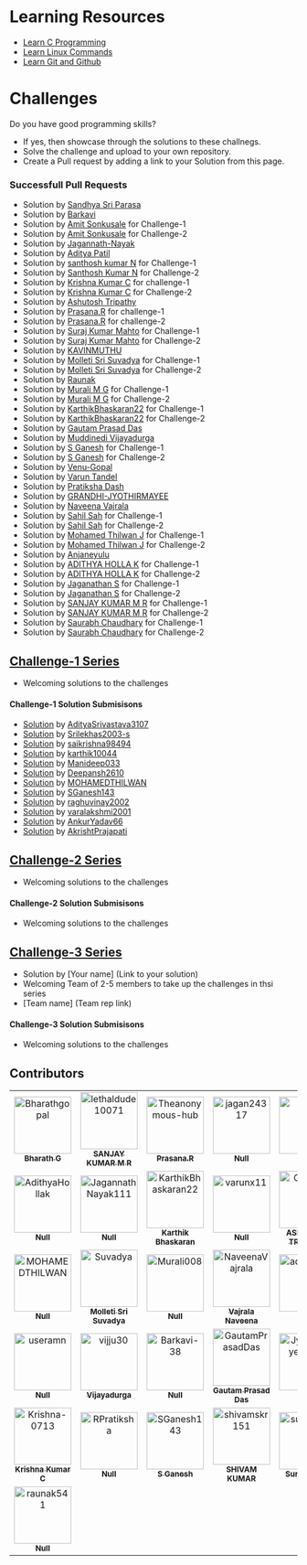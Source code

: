 # Learning Resources
* [Learn C Programming](C-Resources.md)
* [Learn Linux Commands](Linux-Resources.md)
* [Learn Git and Github](C-Resources.md)

# Challenges
Do you have good programming skills? 
- If yes, then showcase through the solutions to these challnegs.
- Solve the challenge and upload to your own repository.
- Create a Pull request by adding a link to your Solution from this page.
 
### Successfull Pull Requests
* Solution by [Sandhya Sri Parasa](https://github.com/100-2/challenges/blob/main/challenge-1)
* Solution by [Barkavi](https://github.com/Barkavi-38/challenge-1/blob/main/data%20packet)
* Solution by [Amit Sonkusale](https://github.com/AmitSonkusale/Challenges/blob/main/challenge1.c) for Challenge-1
* Solution by [Amit Sonkusale](https://github.com/AmitSonkusale/Challenges/blob/main/challenge2.c) for Challenge-2
* Solution by [Jagannath-Nayak](https/github.com/JagannathNayak111/Challenge-23)
* Solution by [Aditya Patil](https://github.com/adii-0106/challenge-1soln-by-aditya-patil/blob/main/challenge_2.c)
* Solution by [santhosh kumar N](https://github.com/useramn/ltts/blob/main/challenge1solution) for Challenge-1
* Solution by [Santhosh Kumar N](https://github.com/useramn/ltts/blob/main/challenge%202-solution) for Challenge-2
* Solution by [Krishna Kumar C](https://github.com/Krishna-0713/Krishna_Challenge-1/blob/main/Challenge-1%20Solution) for challenge-1
* Solution by [Krishna Kumar C](https://github.com/Krishna-0713/Krishna_Challenge-1/blob/main/Challenge-2%20Solution) for Challenge-2
* Solution by [Ashutosh Tripathy](https://github.com/GipSy65/MyNew)
* Solution by [Prasana.R](https://github.com/Theanonymous-hub/C_Challenges/blob/main/Crc.c) for challenge-1
* Solution by [Prasana.R](https://github.com/Theanonymous-hub/C_Challenges/blob/main/Challenge2.c) for challenge-2
* Solution by [Suraj Kumar Mahto](https://github.com/surajhub255/may2023-solution) for Challenge-1
* Solution by [Suraj Kumar Mahto](https://github.com/surajhub255/may2023-solution) for Challenge-2
* Solution by [KAVINMUTHU](https/github.com/KAVINMUTHU/Solved-Challenges-/blob/main/Solution%20by%20KAVIN%20Challange%20%201)
* Solution by [Molleti Sri Suvadya](https://github.com/Suvadya/Challenges-Solution/blob/main/Challeng-1%20Solution.c) for Challenge-1
* Solution by [Molleti Sri Suvadya](https://github.com/Suvadya/Challenges-Solution/blob/main/Challeng-1%20Solution.c) for Challenge-2
* Solution by [Raunak](https://github.com/raunak541/may2023-a.git)
* Solution by [Murali M G](https://github.com/Murali008/MyRepo/blob/main/challenge1.c) for Challenge-1
* Solution by [Murali M G](https://github.com/Murali008/MyRepo/blob/main/challenge%202.c) for Challenge-2
* Solution by [KarthikBhaskaran22](https://github.com/KarthikBhaskaran22/C_Projects/blob/main/Challenge1_Solution.c) for Challenge-1
* Solution by [KarthikBhaskaran22](https://github.com/KarthikBhaskaran22/C_Projects/blob/main/Challenge2_Solution.c) for Challenge-2
* Solution by [Gautam Prasad Das](https://github.com/GautamPrasadDas/May2023/blob/main/Challenge2.c)
* Solution by [Muddinedi Vijayadurga](https://github.com/vijju30/Httpsremoterepo/commit/dae3d149d9864b61ba94c6e0ad910f767577436a)
* Solution by [S Ganesh](https://github.com/SGanesh143/Challenge-1/blob/main/Challenge-1-Solution.c) for Challenge-1
* Solution by [S Ganesh](https://github.com/SGanesh143/Challenge-1/blob/main/Challenge-2-Solution.c) for Challenge-2
* Solution by [Venu-Gopal](https/github.com/VenuGopal2526/Cpractice/blob/main/Challenge2.c)
* Solution by [Varun Tandel](https://github.com/varunx11/challenge2soln)
* Solution by [Pratiksha Dash](https://github.com/RPratiksha/c-programme/blob/master/challenge%201.c)
* Solution by [GRANDHI-JYOTHIRMAYEE](https/github.com/Jyothirmayee-star/Challenge-2.git)
* Solution by [Naveena Vajrala](https://github.com/NaveenaVajrala/programming_repo/blob/main/challenge%202.c)
* Solution by [Sahil Sah](https://github.com/sahi-dev/c-program/blob/master/Challenge-1.c) for Challenge-1
* Solution by [Sahil Sah](https://github.com/sahi-dev/c-program/blob/master/Challenge-2.c) for Challenge-2
* Solution by [Mohamed Thilwan J](https://github.com/MOHAMEDTHILWAN/data-packet-corruption-detection.git) for Challenge-1
* Solution by [Mohamed Thilwan J](https://github.com/MOHAMEDTHILWAN/data-sting-to-structure-conversion.git) for Challenge-2
* Solution by [Anjaneyulu](https://github.com/AnjaneyuluDevarasetty/Learning_2023/blob/main/Challenge2.c)
* Solution by [ADITHYA HOLLA K](https://github.com/AdithyaHollak/challange1/blob/main/solution1.c) for Challenge-1
* Solution by [ADITHYA HOLLA K](https://github.com/AdithyaHollak/Challangesolution2/blob/main/Solution2.c) for Challenge-2
* Solution by [Jaganathan S](https://github.com/jagan24317/May2023/blob/main/challenge-1.md) for Challenge-1
* Solution by [Jaganathan S](https://github.com/jagan24317/May2023/blob/main/challenge-2.md) for Challenge-2
* Solution by [SANJAY KUMAR M R](https://github.com/lethaldude10071/Detection-of-Data-packet-corruption) for Challenge-1
* Solution by [SANJAY KUMAR M R](https://github.com/lethaldude10071/Date-in-String-to-Structure-conversion) for Challenge-2
* Solution by [Saurabh Chaudhary](https://github.com/saurabhcr007/CProject/blob/main/challenge-Solution-1.c) for Challenge-1
* Solution by [Saurabh Chaudhary](https://github.com/saurabhcr007/CProject/blob/main/challenge-Solution-2.c) for Challenge-2


## [Challenge-1 Series](challenge-1/README.md)
* Welcoming solutions to the challenges

#### Challenge-1 Solution Submisisons
* [Solution](https://github.com/Bharathgopal/May2023/pull/27/files) by [AdityaSrivastava3107](https://github.com/AdityaSrivastava3107) 
* [Solution](https://github.com/Bharathgopal/May2023/pull/31/files) by [Srilekhas2003-s](https://github.com/Srilekhas2003-s)
* [Solution](https://github.com/Bharathgopal/May2023/pull/32/files) by [saikrishna98494](https://github.com/saikrishna98494)
* [Solution](https://github.com/Bharathgopal/May2023/pull/33/files) by [karthik10044](https://github.com/karthik10044)
* [Solution](https://github.com/Bharathgopal/May2023/pull/35/files) by [Manideep033](https://github.com/Manideep033)
* [Solution](https://github.com/Bharathgopal/May2023/pull/36/files) by [Deepansh2610](https://github.com/Deepansh2610)
* [Solution](https://github.com/Bharathgopal/May2023/pull/37/files) by [MOHAMEDTHILWAN](https://github.com/MOHAMEDTHILWAN)
* [Solution](https://github.com/Bharathgopal/May2023/pull/40/files) by [SGanesh143](https://github.com/SGanesh143)
* [Solution](https://github.com/Bharathgopal/May2023/pull/42/files) by [raghuvinay2002](https://github.com/raghuvinay2002)
* [Solution](https://github.com/Bharathgopal/May2023/pull/44/files) by [varalakshmi2001](https://github.com/varalakshmi2001)
* [Solution](https://github.com/Bharathgopal/May2023/pull/46/files) by [AnkurYadav66](https://github.com/AnkurYadav66)
* [Solution](https://github.com/Bharathgopal/May2023/pull/47/files) by [AkrishtPrajapati](https://github.com/AkrishtPrajapati)

## [Challenge-2 Series](challenge-2/README.md)
* Welcoming solutions to the challenges

#### Challenge-2 Solution Submisisons
* Welcoming solutions to the challenges

## [Challenge-3 Series](challenge-3/README.md)
* Solution by [Your name] (Link to your solution)
* Welcoming Team of 2-5 members to take up the challenges in thsi series
* [Team name] (Team rep link)

#### Challenge-3 Solution Submisisons
* Welcoming solutions to the challenges


## Contributors
<!-- readme: contributors -start -->
<table>
<tr>
    <td align="center">
        <a href="https://github.com/Bharathgopal">
            <img src="https://avatars.githubusercontent.com/u/13534866?v=4" width="100;" alt="Bharathgopal"/>
            <br />
            <sub><b>Bharath G</b></sub>
        </a>
    </td>
    <td align="center">
        <a href="https://github.com/lethaldude10071">
            <img src="https://avatars.githubusercontent.com/u/135609364?v=4" width="100;" alt="lethaldude10071"/>
            <br />
            <sub><b>SANJAY KUMAR M R</b></sub>
        </a>
    </td>
    <td align="center">
        <a href="https://github.com/Theanonymous-hub">
            <img src="https://avatars.githubusercontent.com/u/76907455?v=4" width="100;" alt="Theanonymous-hub"/>
            <br />
            <sub><b>Prasana.R</b></sub>
        </a>
    </td>
    <td align="center">
        <a href="https://github.com/jagan24317">
            <img src="https://avatars.githubusercontent.com/u/113914322?v=4" width="100;" alt="jagan24317"/>
            <br />
            <sub><b>Null</b></sub>
        </a>
    </td>
    <td align="center">
        <a href="https://github.com/100-2">
            <img src="https://avatars.githubusercontent.com/u/136434734?v=4" width="100;" alt="100-2"/>
            <br />
            <sub><b>Null</b></sub>
        </a>
    </td>
    <td align="center">
        <a href="https://github.com/AnjaneyuluDevarasetty">
            <img src="https://avatars.githubusercontent.com/u/114748700?v=4" width="100;" alt="AnjaneyuluDevarasetty"/>
            <br />
            <sub><b>ANJANEYULU DEVARASETTY</b></sub>
        </a>
    </td></tr>
<tr>
    <td align="center">
        <a href="https://github.com/AdithyaHollak">
            <img src="https://avatars.githubusercontent.com/u/135794735?v=4" width="100;" alt="AdithyaHollak"/>
            <br />
            <sub><b>Null</b></sub>
        </a>
    </td>
    <td align="center">
        <a href="https://github.com/JagannathNayak111">
            <img src="https://avatars.githubusercontent.com/u/73344734?v=4" width="100;" alt="JagannathNayak111"/>
            <br />
            <sub><b>Null</b></sub>
        </a>
    </td>
    <td align="center">
        <a href="https://github.com/KarthikBhaskaran22">
            <img src="https://avatars.githubusercontent.com/u/101207029?v=4" width="100;" alt="KarthikBhaskaran22"/>
            <br />
            <sub><b>Karthik Bhaskaran</b></sub>
        </a>
    </td>
    <td align="center">
        <a href="https://github.com/varunx11">
            <img src="https://avatars.githubusercontent.com/u/134200147?v=4" width="100;" alt="varunx11"/>
            <br />
            <sub><b>Null</b></sub>
        </a>
    </td>
    <td align="center">
        <a href="https://github.com/GipSy65">
            <img src="https://avatars.githubusercontent.com/u/83172697?v=4" width="100;" alt="GipSy65"/>
            <br />
            <sub><b>ASHUTOSH TRIPATHY</b></sub>
        </a>
    </td>
    <td align="center">
        <a href="https://github.com/AmitSonkusale">
            <img src="https://avatars.githubusercontent.com/u/133979284?v=4" width="100;" alt="AmitSonkusale"/>
            <br />
            <sub><b>Null</b></sub>
        </a>
    </td></tr>
<tr>
    <td align="center">
        <a href="https://github.com/MOHAMEDTHILWAN">
            <img src="https://avatars.githubusercontent.com/u/134134721?v=4" width="100;" alt="MOHAMEDTHILWAN"/>
            <br />
            <sub><b>Null</b></sub>
        </a>
    </td>
    <td align="center">
        <a href="https://github.com/Suvadya">
            <img src="https://avatars.githubusercontent.com/u/135974277?v=4" width="100;" alt="Suvadya"/>
            <br />
            <sub><b>Molleti Sri Suvadya</b></sub>
        </a>
    </td>
    <td align="center">
        <a href="https://github.com/Murali008">
            <img src="https://avatars.githubusercontent.com/u/106680648?v=4" width="100;" alt="Murali008"/>
            <br />
            <sub><b>Null</b></sub>
        </a>
    </td>
    <td align="center">
        <a href="https://github.com/NaveenaVajrala">
            <img src="https://avatars.githubusercontent.com/u/78729443?v=4" width="100;" alt="NaveenaVajrala"/>
            <br />
            <sub><b>Vajrala Naveena </b></sub>
        </a>
    </td>
    <td align="center">
        <a href="https://github.com/adii-0106">
            <img src="https://avatars.githubusercontent.com/u/134800715?v=4" width="100;" alt="adii-0106"/>
            <br />
            <sub><b>Null</b></sub>
        </a>
    </td>
    <td align="center">
        <a href="https://github.com/sahi-dev">
            <img src="https://avatars.githubusercontent.com/u/70245981?v=4" width="100;" alt="sahi-dev"/>
            <br />
            <sub><b>Sahil Sah</b></sub>
        </a>
    </td></tr>
<tr>
    <td align="center">
        <a href="https://github.com/useramn">
            <img src="https://avatars.githubusercontent.com/u/112889184?v=4" width="100;" alt="useramn"/>
            <br />
            <sub><b>Null</b></sub>
        </a>
    </td>
    <td align="center">
        <a href="https://github.com/vijju30">
            <img src="https://avatars.githubusercontent.com/u/78401750?v=4" width="100;" alt="vijju30"/>
            <br />
            <sub><b>Vijayadurga</b></sub>
        </a>
    </td>
    <td align="center">
        <a href="https://github.com/Barkavi-38">
            <img src="https://avatars.githubusercontent.com/u/121119576?v=4" width="100;" alt="Barkavi-38"/>
            <br />
            <sub><b>Null</b></sub>
        </a>
    </td>
    <td align="center">
        <a href="https://github.com/GautamPrasadDas">
            <img src="https://avatars.githubusercontent.com/u/86982879?v=4" width="100;" alt="GautamPrasadDas"/>
            <br />
            <sub><b>Gautam  Prasad Das</b></sub>
        </a>
    </td>
    <td align="center">
        <a href="https://github.com/Jyothirmayee-star">
            <img src="https://avatars.githubusercontent.com/u/78401661?v=4" width="100;" alt="Jyothirmayee-star"/>
            <br />
            <sub><b>Null</b></sub>
        </a>
    </td>
    <td align="center">
        <a href="https://github.com/KAVINMUTHU">
            <img src="https://avatars.githubusercontent.com/u/134076743?v=4" width="100;" alt="KAVINMUTHU"/>
            <br />
            <sub><b>KAVIN A S</b></sub>
        </a>
    </td></tr>
<tr>
    <td align="center">
        <a href="https://github.com/Krishna-0713">
            <img src="https://avatars.githubusercontent.com/u/136143385?v=4" width="100;" alt="Krishna-0713"/>
            <br />
            <sub><b>Krishna Kumar C</b></sub>
        </a>
    </td>
    <td align="center">
        <a href="https://github.com/RPratiksha">
            <img src="https://avatars.githubusercontent.com/u/94173152?v=4" width="100;" alt="RPratiksha"/>
            <br />
            <sub><b>Null</b></sub>
        </a>
    </td>
    <td align="center">
        <a href="https://github.com/SGanesh143">
            <img src="https://avatars.githubusercontent.com/u/134072376?v=4" width="100;" alt="SGanesh143"/>
            <br />
            <sub><b>S Ganesh</b></sub>
        </a>
    </td>
    <td align="center">
        <a href="https://github.com/shivamskr151">
            <img src="https://avatars.githubusercontent.com/u/95373834?v=4" width="100;" alt="shivamskr151"/>
            <br />
            <sub><b>SHIVAM KUMAR</b></sub>
        </a>
    </td>
    <td align="center">
        <a href="https://github.com/surajhub255">
            <img src="https://avatars.githubusercontent.com/u/84609578?v=4" width="100;" alt="surajhub255"/>
            <br />
            <sub><b>Suraj Mahto</b></sub>
        </a>
    </td>
    <td align="center">
        <a href="https://github.com/VenuGopal2526">
            <img src="https://avatars.githubusercontent.com/u/110165170?v=4" width="100;" alt="VenuGopal2526"/>
            <br />
            <sub><b>Null</b></sub>
        </a>
    </td></tr>
<tr>
    <td align="center">
        <a href="https://github.com/raunak541">
            <img src="https://avatars.githubusercontent.com/u/134433127?v=4" width="100;" alt="raunak541"/>
            <br />
            <sub><b>Null</b></sub>
        </a>
    </td></tr>
</table>
<!-- readme: contributors -end -->